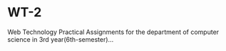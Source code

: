 # WT-2
Web Technology Practical Assignments for the department of computer science in 3rd year(6th-semester)...
